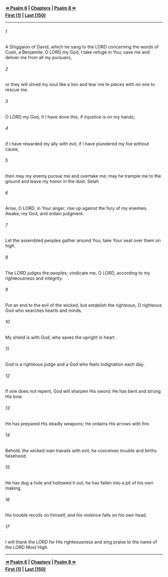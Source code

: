   
**[⏪ Psalm 6](./Psalm%206.md) | [Chapters](./_index.md) | [Psalm 8 ⏩](./Psalm%208.md)**  
**[First (1)](./Psalm%201.md) | [Last (150)](./Psalm%20150.md)**  
  
---  
  
###### 1  
A Shiggaion of David, which he sang to the LORD concerning the words of Cush, a Benjamite. O LORD my God, I take refuge in You; save me and deliver me from all my pursuers,  
  
###### 2  
or they will shred my soul like a lion and tear me to pieces with no one to rescue me.  
  
###### 3  
O LORD my God, if I have done this, if injustice is on my hands,  
  
###### 4  
if I have rewarded my ally with evil, if I have plundered my foe without cause,  
  
###### 5  
then may my enemy pursue me and overtake me; may he trample me to the ground and leave my honor in the dust. Selah  
  
###### 6  
Arise, O LORD, in Your anger; rise up against the fury of my enemies. Awake, my God, and ordain judgment.  
  
###### 7  
Let the assembled peoples gather around You; take Your seat over them on high.  
  
###### 8  
The LORD judges the peoples; vindicate me, O LORD, according to my righteousness and integrity.  
  
###### 9  
Put an end to the evil of the wicked, but establish the righteous, O righteous God who searches hearts and minds.  
  
###### 10  
My shield is with God, who saves the upright in heart.  
  
###### 11  
God is a righteous judge and a God who feels indignation each day.  
  
###### 12  
If one does not repent, God will sharpen His sword; He has bent and strung His bow.  
  
###### 13  
He has prepared His deadly weapons; He ordains His arrows with fire.  
  
###### 14  
Behold, the wicked man travails with evil; he conceives trouble and births falsehood.  
  
###### 15  
He has dug a hole and hollowed it out; he has fallen into a pit of his own making.  
  
###### 16  
His trouble recoils on himself, and his violence falls on his own head.  
  
###### 17  
I will thank the LORD for His righteousness and sing praise to the name of the LORD Most High.  
  
  
---  
  
**[⏪ Psalm 6](./Psalm%206.md) | [Chapters](./_index.md) | [Psalm 8 ⏩](./Psalm%208.md)**  
**[First (1)](./Psalm%201.md) | [Last (150)](./Psalm%20150.md)**  
  
